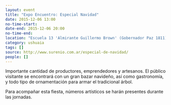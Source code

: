 ```yaml
---
layout: event 
title: "Expo Encuentro: Especial Navidad"
date: 2015-12-06 13:00
no-time-start: 
date-end: 2015-12-06 20:00
no-time-end: 
location: "Escuela 13 'Almirante Guillermo Brown' (Gobernador Paz 1811)"
category: ushuaia
tags: []
source: http://www.surenio.com.ar/especial-de-navidad/
people: []
---
```


Importante cantidad de productores, emprendedores y artesanos. El público visitante se encontrará con un gran bazar navideño, así como gastronomía, y todo tipo de ornamentación para armar el tradicional árbol.

Para acompañar esta fiesta, números artísticos se harán presentes durante las jornadas.
